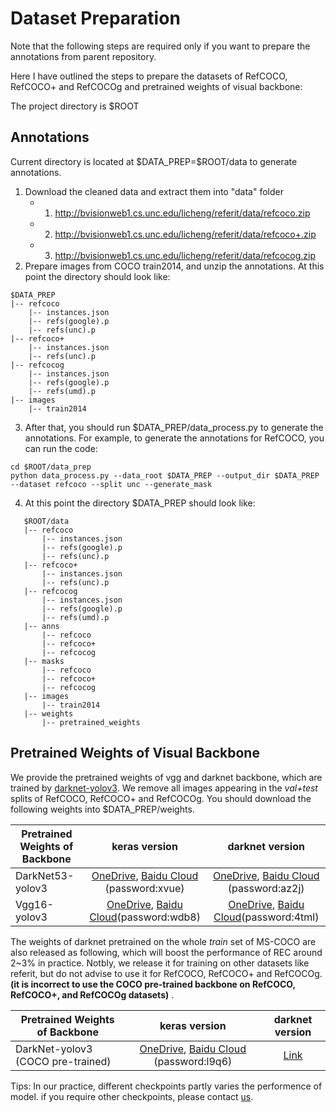 # Dataset Preparation

Note that the following steps are required only if you want to prepare the annotations from parent repository.

Here I have outlined the steps to prepare the datasets of RefCOCO, RefCOCO+ and RefCOCOg and pretrained weights of visual backbone:

The project directory is $ROOT

## Annotations
Current directory is located at   $DATA_PREP=\$ROOT/data to generate annotations.

1. Download the cleaned data and extract them into "data" folder
   - 1) http://bvisionweb1.cs.unc.edu/licheng/referit/data/refcoco.zip
   - 2) http://bvisionweb1.cs.unc.edu/licheng/referit/data/refcoco+.zip 
   - 3) http://bvisionweb1.cs.unc.edu/licheng/referit/data/refcocog.zip 
1. Prepare images from COCO train2014, and unzip the annotations. At this point the directory should look like:
```
$DATA_PREP
|-- refcoco
    |-- instances.json
    |-- refs(google).p
    |-- refs(unc).p
|-- refcoco+
    |-- instances.json
    |-- refs(unc).p
|-- refcocog
    |-- instances.json
    |-- refs(google).p
    |-- refs(umd).p
|-- images
	|-- train2014
```
3. After that, you should run $DATA_PREP/data_process.py to generate the annotations. For example, to generate the annotations for RefCOCO,  you can run the code:

```
cd $ROOT/data_prep
python data_process.py --data_root $DATA_PREP --output_dir $DATA_PREP --dataset refcoco --split unc --generate_mask
```
4. At this point the directory  $DATA_PREP should look like: 
```
   $ROOT/data
   |-- refcoco
       |-- instances.json
       |-- refs(google).p
       |-- refs(unc).p
   |-- refcoco+
       |-- instances.json
       |-- refs(unc).p
   |-- refcocog
       |-- instances.json
       |-- refs(google).p
       |-- refs(umd).p
   |-- anns
       |-- refcoco
       |-- refcoco+
       |-- refcocog
   |-- masks
       |-- refcoco
       |-- refcoco+
       |-- refcocog
   |-- images
       |-- train2014
   |-- weights
       |-- pretrained_weights
```
## Pretrained Weights of Visual Backbone

We provide the pretrained weights of vgg and darknet backbone, which are trained by [darknet-yolov3](https://github.com/AlexeyAB/darknet). We remove all images appearing in the *val+test* splits of RefCOCO, RefCOCO+ and RefCOCOg. You should download the following weights into $DATA_PREP/weights.

| Pretrained Weights of Backbone                 |                        keras version                         |                       darknet version                        |
| ---------------------------------------------- | :----------------------------------------------------------: | :----------------------------------------------------------: |
| DarkNet53-yolov3                               | [OneDrive](https://jia666-my.sharepoint.com/:u:/g/personal/luogen_xkx_me/ET3x5aggQShCrcWbyTIXucwBC6IQtL0XHJ39nBDGPK3VZg?e=MmesdA), [Baidu Cloud](https://pan.baidu.com/s/1LpC1W8jR1XhvqvGeCMyNYg) (password:xvue) | [OneDrive](https://jia666-my.sharepoint.com/:u:/g/personal/luogen_xkx_me/EXvoXezZFNRCvJ80d0j0R_sBFcdosfL6fiyPLKBxRk88hQ?e=euMwjT), [Baidu Cloud](https://pan.baidu.com/s/1nUJqqgTFY5lBmTkpNVJRiA) (password:az2j) |
| Vgg16-yolov3                                  | [OneDrive](https://1drv.ms/u/s!AmrFUyZ_lDVGgkMPh_zKPyocbMSG?e=ehYFNJ), [Baidu Cloud](https://pan.baidu.com/s/118wzf1ncC5W31jgxZML6yg)(password:wdb8) | [OneDrive](https://1drv.ms/u/s!AmrFUyZ_lDVGgkTyADdOCMXJs8lH?e=n103v6), [Baidu Cloud](https://pan.baidu.com/s/13WjFBO3ZVOmZOR8DDfGXiw)(password:4tml) |

The weights of darknet pretrained on the whole *train* set of MS-COCO are also released as following, which will boost the  performance of REC around 2~3% in practice.   Notbly, we release it for training on other datasets like referit, but do not advise to use it for RefCOCO, RefCOCO+ and RefCOCOg.  **(it is incorrect to use the COCO pre-trained backbone on RefCOCO, RefCOCO+, and RefCOCOg datasets)** .  

| Pretrained Weights of Backbone    |                        keras version                         |                       darknet version                       |
| --------------------------------- | :----------------------------------------------------------: | :---------------------------------------------------------: |
| DarkNet-yolov3 (COCO pre-trained) | [OneDrive](https://1drv.ms/u/s!AmrFUyZ_lDVGgkfaOxziFJr01WNy?e=kwl3h1), [Baidu Cloud](https://pan.baidu.com/s/1rt2ml0oOLSAbHahVksDg1w) (password:l9q6) | [Link](https://pjreddie.com/media/files/yolov3.weights) |

Tips: In our  practice, different checkpoints  partly  varies the performence of model. if you require other checkpoints, please contact [us](luogen@stu.xmu.edu.cn).
